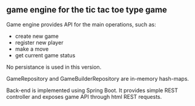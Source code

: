 game engine for the tic tac toe type game
-----------------------------------------

Game engine provides API for the main operations, such as:

   

 - create new game
 - register new player
 - make a move
 - get current game status

No persistance is used in this version.

GameRepository and GameBuilderRepository are in-memory hash-maps.

Back-end is implemented using Spring Boot. It provides simple REST controller and exposes game API through html REST requests.
